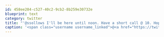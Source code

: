 ```yaml
---
id: 458ee204-c527-40c2-9cb2-8b259e30732e
blueprint: text
category: twitter
title: "'@ssollows I'll be here until noon. Have a short call @ 10. Hope you're wearing your Cinderalla costume"
caption: '<span class="username username_linked">@<a href="https://twitter.com/ssollows" title="Scott Sollows">ssollows</a></span> I''ll be here until noon. Have a short call @ 10. Hope you''re wearing your Cinderalla costume'
---
```

